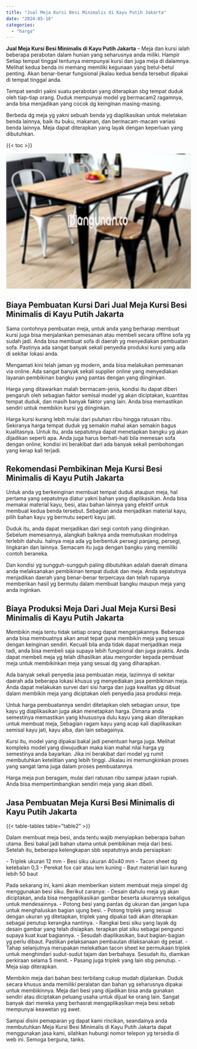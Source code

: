 ```yaml
---
title: "Jual Meja Kursi Besi Minimalis di Kayu Putih Jakarta"
date: "2024-05-18"
categories: 
  - "harga"
---
```


**Jual Meja Kursi Besi Minimalis di Kayu Putih Jakarta** – Meja dan kursi ialah beberapa perabotan dalam hunian yang seharusnya anda miliki. Hampir Setiap tempat tinggal tentunya mempunyai kursi dan juga meja di dalamnya. Melihat kedua benda ini memang memiliki kegunaan yang betul-betul penting. Akan benar-benar fungsional jikalau kedua benda tersebut dipakai di tempat tinggal anda.

Tempat sendiri yakni suatu perabotan yang diterapkan sbg tempat duduk oleh tiap-tiap orang. Duduk mempunyai model yg bermacam2 ragamnya, anda bisa menjadikan yang cocok dg keinginan masing-masing.

Berbeda dg meja yg yakni sebuah benda yg diaplikasikan untuk meletakan benda lainnya, baik itu buku, makanan, dan bermacam-macam variasi benda lainnya. Meja dapat diterapkan yang layak dengan keperluan yang dibutuhkan.

{{< toc >}}

![Jual Meja Kursi Besi Minimalis di Kayu Putih Jakarta](/images/jual-meja-besi-murah25.png)

## Biaya Pembuatan Kursi Dari Jual Meja Kursi Besi Minimalis di Kayu Putih Jakarta

Sama contohnya pembuatan meja, untuk anda yang berharap membuat kursi juga bisa menjalankan pemesanan atau membeli secara offline sofa yg sudah jadi. Anda bisa membuat sofa di daerah yg menyediakan pembuatan sofa. Pastinya ada sangat banyak sekali penyedia produksi kursi yang ada di sekitar lokasi anda.

Mengamati kini telah jaman yg modern, anda bisa melakukan pemesanan via online. Ada sangat banyak sekali supplier online yang menyediakan layanan pembikinan bangku yang pantas dengan yang diinginkan.

Harga yang ditawarkan malah bermacam-jenis, kondisi itu dapat diberi pengaruh oleh sebagian faktor semisal model yg akan diciptakan, kuantitas tempat duduk, dan masih banyak faktor yang lain. Anda bisa memastikan sendiri untuk membikin kursi yg diinginkan.

Harga kursi kurang lebih mulai dari puluhan ribu hingga ratusan ribu. Sekiranya harga tempat duduk yg semakin mahal akan semakin bagus kualitasnya. Untuk itu, anda sepatutnya dapat menetapkan bangku yg akan dijadikan seperti apa. Anda juga harus berhati-hati bila memesan sofa dengan online, kondisi ini berakibat dari ada banyak sekali pembohongan yang kerap kali terjadi.

## Rekomendasi Pembikinan Meja Kursi Besi Minimalis di Kayu Putih Jakarta

Untuk anda yg berkeinginan membuat tempat duduk ataupun meja, hal pertama yang sepatutnya diatur yakni bahan yang diaplikasikan. Anda bisa memakai material kayu, besi, atau bahan lainnya yang efektif untuk membuat kedua benda tersebut. Sebagian anda menjadikan material kayu, pilih bahan kayu yg bermutu seperti kayu jati.

Duduk itu, anda dapat menjadikan dari segi contoh yang diinginkan. Sebelum memesannya, alangkah baiknya anda memutuskan modelnya terlebih dahulu. halnya meja ada yg berbentuk persegi panjang, persegi, lingkaran dan lainnya. Semacam itu juga dengan bangku yang memiliki contoh beraneka.

Dan kondisi yg sungguh-sungguh paling dibutuhkan adalah daerah dimana anda melaksanakan pembikinan tempat duduk dan meja. Anda sepatutnya menjadikan daerah yang benar-benar terpercaya dan telah rupanya memberikan hasil yg bermutu dalam membuat bangku maupun meja yang anda inginkan.

## Biaya Produksi Meja Dari Jual Meja Kursi Besi Minimalis di Kayu Putih Jakarta

Membikin meja tentu tidak setiap orang dapat mengerjakannya. Beberapa anda bisa membuatnya akan amat tepat guna membikin meja yang sesuai dengan keinginan sendiri. Kecuali bila anda tidak dapat menjadikan meja tadi, anda bisa membeli saja supaya lebih fungsional dan juga praktis. Anda dapat membeli meja yg telah dihasilkan atau mengorder kepada pembuat meja untuk membikinkan meja yang sesuai dg yang diharapkan.

Ada banyak sekali penyedia jasa pembuatan meja, lazimnya di sekitar daerah ada beberapa lokasi khusus yg menyediakan jasa pembikinan meja. Anda dapat melakukan survei dari sisi harga dan juga kwalitas yg dibuat dalam membikin meja yang diciptakan oleh penyedia jasa produksi meja.

Untuk harga pembuatannya sendiri ditetapkan oleh sebagian unsur, tipe kayu yg diaplikasikan juga akan menetapkan harga. Dimana anda semestinya memastikan yang khususnya dulu kayu yang akan diterapkan untuk membuat meja, Sebagian ragam kayu yang acap kali diaplikasikan semisal kayu jati, kayu alba, dan lain sebagainya.

Kursi itu, model yang dipakai bakal jadi penentuan harga juga. Melihat kompleks model yang diwujudkan maka kian mahal nilai harga yg semestinya anda bayarkan. Jika ini berakibat dari model yg rumit membutuhkan ketelitian yang lebih tinggi. Jikalau ini memungkinkan proses yang sangat lama juga dalam proses pembuatannya.

Harga meja pun beragam, mulai dari ratusan ribu sampai jutaan rupiah. Anda bisa mempertimbangkan sendiri meja yang akan dibeli.

## Jasa Pembuatan Meja Kursi Besi Minimalis di Kayu Putih Jakarta

{{< table-tables table="table2" >}}

Dalam membuat meja besi, anda tentu wajib menyiapkan beberapa bahan utama. Besi bakal jadi bahan utama untuk pembikinan meja dari besi. Setelah itu, beberapa kelengkapan sbb sepatutnya anda persiapkan:

\- Triplek ukuran 12 mm - Besi siku ukuran 40x40 mm - Tacon sheet dg ketebalan 0,3 - Perekat fox cair atau lem kuning - Baut material lain kurang lebih 50 baut

Pada sekarang ini, kami akan memberikan sistem membuat meja simpel dg menggunakan besi siku. Berikut caranya: - Desain dahulu meja yg akan diciptakan, anda bisa mengaplikasikan gambar beserta ukurannya sekaligus untuk mendesainnya. - Potong besi yang pantas dg ukuran dan jangan lupa untuk menghaluskan bagian ujung besi. - Potong triplek yang sesuai dengan ukuran yg ditetapkan, triplek yang dipakai tadi akan diterapkan sebagai penutup kerangka nantinya. - Rangkai besi siku yang layak dg desain gambar yang telah disiapkan. terapkan plat siku sebagai pengunci supaya kuat kuat bagiannya. - Sesudah diaplikasikan, baut bagian-bagian yg perlu dibaut. Pastikan pelaksanaan pembautan dilaksanakan dg pesat. - Tahap selanjutnya merupakan melekatkan tacon sheet ke permukaan triplek untuk menghindari sudut-sudut tajam dan berbahaya. Sesudah itu, diamkan perkiraan selama 5 menit. - Pasang juga triplek yang lain sbg penutup. - Meja siap diterapkan.

Membikin meja dari bahan besi terbilang cukup mudah dijalankan. Duduk secara khusus anda memiliki peralatan dan bahan yg seharusnya dipakai untuk membikinnya. Meja dari besi yang dijadikan bisa anda gunakan sendiri atau diciptakan peluang usaha untuk dijual ke orang lain. Sangat banyak dari mereka yang berhasrat mengaplikasikan meja besi sebab mempunyai keawetan yg awet.

Sampai disini pemaparan yg dapat kami rincikan, seandainya anda membutuhkan Meja Kursi Besi Minimalis di Kayu Putih Jakarta dapat menggunakan jasa kami, silahkan hubungi nomor telepon yg tersedia di web ini. Semoga berguna, tanks.
